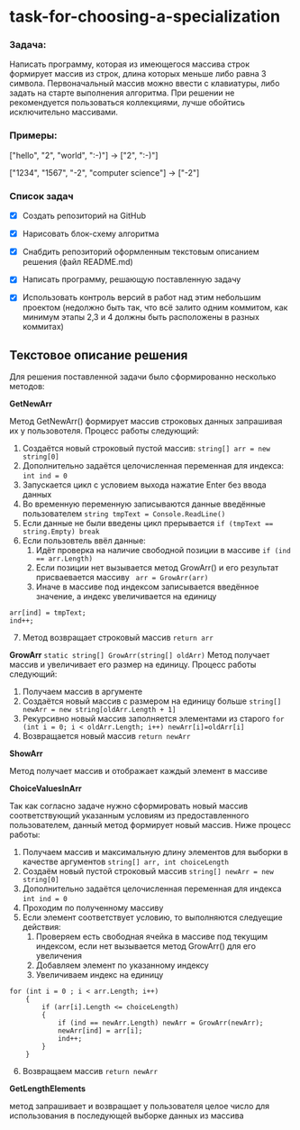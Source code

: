 # task-for-choosing-a-specialization

### **Задача**:

Написать программу, которая из имеющегося массива строк формирует массив из строк, длина которых меньше либо равна 3 символа. Первоначальный массив можно ввести с клавиатуры, либо задать на старте выполнения алгоритма. При решении не рекомендуется пользоваться коллекциями, лучше обойтись исключительно массивами.

### **Примеры**:

["hello", "2", "world", ":-)"] $\rightarrow$ ["2", ":-)"]

["1234", "1567", "-2", "computer science"] $\rightarrow$ ["-2"]

### **Список задач**
* [x] Создать репозиторий на GitHub
* [x] Нарисовать блок-схему алгоритма 
* [x] Снабдить репозиторий оформленным текстовым описанием решения (файл README.md)
* [x] Написать программу, решающую поставленную задачу
* [x] Использовать контроль версий в работ над этим небольшим проектом (недолжно быть так, что всё залито одним коммитом, как минимум этапы 2,3 и 4 должны быть расположены в разных коммитах)


## **Текстовое описание решения**

Для решения поставленной задачи было сформированно несколько методов:

**GetNewArr**

Метод GetNewArr() формирует массив строковых данных запрашивая их у пользовотеля. Процесс работы следующий:
1. Создаётся новый строковый пустой массив: `string[] arr = new string[0]`
2. Дополнительно задаётся целочисленная переменная для индекса: `int ind = 0`
3. Запускается цикл с условием выхода нажатие Enter без ввода данных
4. Во временную переменную записываются данные введённые пользователем `string tmpText = Console.ReadLine()`
5. Если данные не были введены цикл прерывается `if (tmpText == string.Empty) break`
6. Если пользовтель ввёл данные:
   1. Идёт проверка на наличие свободной позиции в массиве `if (ind == arr.Length)`
   2. Если позиции нет вызывается метод GrowArr() и его результат присваевается массиву ` arr = GrowArr(arr)`
   3. Иначе в массиве под индексом записывается введённое значение, а индекс увеличивается на единицу
 
```
arr[ind] = tmpText;
ind++;
```
7.  Метод возвращает строковый массив `return arr`

**GrowArr**
`static string[] GrowArr(string[] oldArr)`
Метод получает массив и увеличивает его размер на единицу. Процесс работы следующий:
1. Получаем массив в аргументе
2. Создаётся новый массив с размером на единицу больше `string[] newArr = new string[oldArr.Length + 1]`
3. Рекурсивно новый массив заполняется элементами из старого `for (int i = 0; i < oldArr.Length; i++) newArr[i]=oldArr[i]`
4. Возвращается новый массив `return newArr`

**ShowArr**

Метод получает массив и отображает каждый элемент в массиве

**ChoiceValuesInArr**

Так как согласно задаче нужно сформировать новый массив соответствующий указанным условиям из предоставленного пользователем, данный метод формирует новый массив. Ниже процесс работы:
1. Получаем массив и максимальную длину элементов для выборки в качестве аргументов `string[] arr, int choiceLength`
2. Создаём новый пустой строковый массив `string[] newArr = new string[0]`
3. Дополнительно задаётся целочисленная переменная для индекса `int ind = 0`
4. Проходим по полученному массиву 
5. Если элемент соответствует условию, то выполняются следуещие действия:
   1. Проверяем есть свободная ячейка в массиве под текущим индексом, если нет вызывается метод GrowArr() для его увеличения
   2. Добавляем элемент по указанному индексу
   3. Увеличиваем индекс на единицу
```
for (int i = 0 ; i < arr.Length; i++)
    {
        if (arr[i].Length <= choiceLength)
        {
            if (ind == newArr.Length) newArr = GrowArr(newArr); 
            newArr[ind] = arr[i];
            ind++;
        }
    }
```
6. Возвращаем массив `return newArr`

**GetLengthElements**

метод запрашивает и возвращает у пользователя целое число для использования в последующей выборке данных из массива